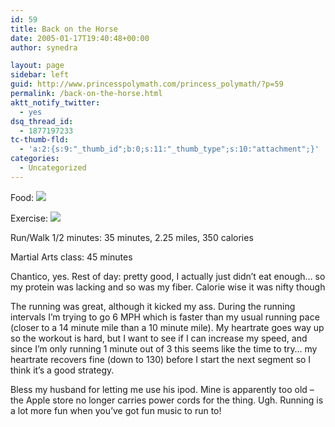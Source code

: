 ```yaml
---
id: 59
title: Back on the Horse
date: 2005-01-17T19:40:48+00:00
author: synedra

layout: page
sidebar: left
guid: http://www.princesspolymath.com/princess_polymath/?p=59
permalink: /back-on-the-horse.html
aktt_notify_twitter:
  - yes
dsq_thread_id:
  - 1877197233
tc-thumb-fld:
  - 'a:2:{s:9:"_thumb_id";b:0;s:11:"_thumb_type";s:10:"attachment";}'
categories:
  - Uncategorized
---
```

Food: ![](http://fitness.domestigirl.com/images/stars_3_40.gif)
  
Exercise: ![](http://fitness.domestigirl.com/images/stars_3_50.gif)
  
Run/Walk 1/2 minutes: 35 minutes, 2.25 miles, 350 calories
  
Martial Arts class: 45 minutes
  
Chantico, yes. Rest of day: pretty good, I actually just didn&#8217;t eat enough&#8230; so my protein was lacking and so was my fiber. Calorie wise it was nifty though
  
The running was great, although it kicked my ass. During the running intervals I&#8217;m trying to go 6 MPH which is faster than my usual running pace (closer to a 14 minute mile than a 10 minute mile). My heartrate goes way up so the workout is hard, but I want to see if I can increase my speed, and since I&#8217;m only running 1 minute out of 3 this seems like the time to try&#8230; my heartrate recovers fine (down to 130) before I start the next segment so I think it&#8217;s a good strategy.
  
Bless my husband for letting me use his ipod. Mine is apparently too old &#8211; the Apple store no longer carries power cords for the thing. Ugh. Running is a lot more fun when you&#8217;ve got fun music to run to!